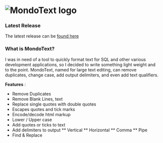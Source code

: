 # ![MondoText logo](https://jacobmsaylor.com/perm_links/MondoText.png) #

### Latest Release ###
The latest release can be [found here](https://jacobmsaylor.com/downloads/MondoText.exe)

### What is MondoText? ###
I was in need of a tool to quickly format text for SQL and other various development applications, so I decided to 
write something light weight and to the point. MondoText, named for large text editing, can remove duplicates, 
change case, add output delimiters, and even add text qualifiers.  

__Features__ :
* Remove Duplicates
* Remove Blank Lines, text
* Replace single quotes with double quotes
* Escapes quotes and tick marks
* Encode/decode html markup
* Lower / Upper case
* Add quotes or ticks to text
* Add delimiters to output
** Vertical
** Horizontal
** Comma
** Pipe
* Find & Replace
